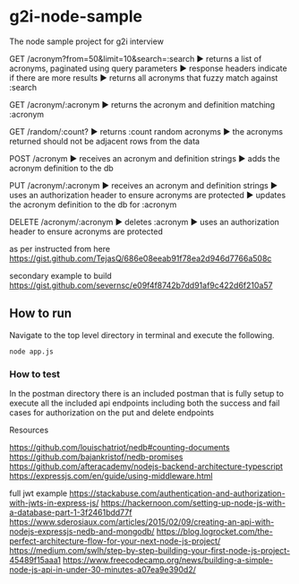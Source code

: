 # g2i-node-sample
The node sample project for g2i interview

GET /acronym?from=50&limit=10&search=:search
▶ returns a list of acronyms, paginated using query parameters
▶ response headers indicate if there are more results
▶ returns all acronyms that fuzzy match against :search

GET /acronym/:acronym
▶ returns the acronym and definition matching :acronym

GET /random/:count?
▶ returns :count random acronyms
▶ the acronyms returned should not be adjacent rows from the data

POST /acronym
▶ receives an acronym and definition strings
▶ adds the acronym definition to the db

PUT /acronym/:acronym
▶ receives an acronym and definition strings
▶ uses an authorization header to ensure acronyms are protected
▶ updates the acronym definition to the db for :acronym

DELETE /acronym/:acronym
▶ deletes :acronym
▶ uses an authorization header to ensure acronyms are protected

as per instructed from here https://gist.github.com/TejasQ/686e08eeab91f78ea2d946d7766a508c

secondary example to build https://gist.github.com/severnsc/e09f4f8742b7dd91af9c422d6f210a57

## How to run
Navigate to the top level directory in terminal and execute the following.
```
node app.js
```

### How to test
In the postman directory there is an included postman that is fully
setup to execute all the included api endpoints including both the
success and fail cases for authorization on the put and delete
endpoints

Resources

https://github.com/louischatriot/nedb#counting-documents
https://github.com/bajankristof/nedb-promises
https://github.com/afteracademy/nodejs-backend-architecture-typescript
https://expressjs.com/en/guide/using-middleware.html

full jwt example
https://stackabuse.com/authentication-and-authorization-with-jwts-in-express-js/
https://hackernoon.com/setting-up-node-js-with-a-database-part-1-3f2461bdd77f
https://www.sderosiaux.com/articles/2015/02/09/creating-an-api-with-nodejs-expressjs-nedb-and-mongodb/
https://blog.logrocket.com/the-perfect-architecture-flow-for-your-next-node-js-project/
https://medium.com/swlh/step-by-step-building-your-first-node-js-project-45489f15aaa1
https://www.freecodecamp.org/news/building-a-simple-node-js-api-in-under-30-minutes-a07ea9e390d2/

